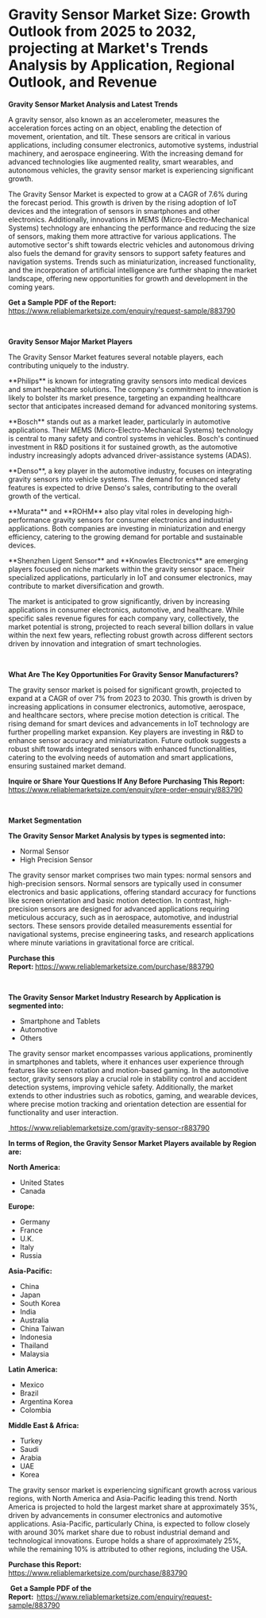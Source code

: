 <p><h1>Gravity Sensor Market Size: Growth Outlook from 2025 to 2032, projecting at Market's Trends Analysis by Application, Regional Outlook, and Revenue</h1></p><p><strong>Gravity Sensor Market Analysis and Latest Trends</strong></p>
<p><p>A gravity sensor, also known as an accelerometer, measures the acceleration forces acting on an object, enabling the detection of movement, orientation, and tilt. These sensors are critical in various applications, including consumer electronics, automotive systems, industrial machinery, and aerospace engineering. With the increasing demand for advanced technologies like augmented reality, smart wearables, and autonomous vehicles, the gravity sensor market is experiencing significant growth.</p><p>The Gravity Sensor Market is expected to grow at a CAGR of 7.6% during the forecast period. This growth is driven by the rising adoption of IoT devices and the integration of sensors in smartphones and other electronics. Additionally, innovations in MEMS (Micro-Electro-Mechanical Systems) technology are enhancing the performance and reducing the size of sensors, making them more attractive for various applications. The automotive sector's shift towards electric vehicles and autonomous driving also fuels the demand for gravity sensors to support safety features and navigation systems. Trends such as miniaturization, increased functionality, and the incorporation of artificial intelligence are further shaping the market landscape, offering new opportunities for growth and development in the coming years.</p></p>
<p><strong>Get a Sample PDF of the Report:&nbsp;</strong> <a href="https://www.reliablemarketsize.com/enquiry/request-sample/883790?utm_campaign=3532&utm_medium=2&utm_source=Github&utm_content=ia&utm_term=15042025&utm_id=gravity-sensor">https://www.reliablemarketsize.com/enquiry/request-sample/883790</a></p>
<p>&nbsp;</p>
<p><strong>Gravity Sensor Major Market Players</strong></p>
<p><p>The Gravity Sensor Market features several notable players, each contributing uniquely to the industry. </p><p>**Philips** is known for integrating gravity sensors into medical devices and smart healthcare solutions. The company's commitment to innovation is likely to bolster its market presence, targeting an expanding healthcare sector that anticipates increased demand for advanced monitoring systems.</p><p>**Bosch** stands out as a market leader, particularly in automotive applications. Their MEMS (Micro-Electro-Mechanical Systems) technology is central to many safety and control systems in vehicles. Bosch's continued investment in R&D positions it for sustained growth, as the automotive industry increasingly adopts advanced driver-assistance systems (ADAS).</p><p>**Denso**, a key player in the automotive industry, focuses on integrating gravity sensors into vehicle systems. The demand for enhanced safety features is expected to drive Denso's sales, contributing to the overall growth of the vertical.</p><p>**Murata** and **ROHM** also play vital roles in developing high-performance gravity sensors for consumer electronics and industrial applications. Both companies are investing in miniaturization and energy efficiency, catering to the growing demand for portable and sustainable devices.</p><p>**Shenzhen Ligent Sensor** and **Knowles Electronics** are emerging players focused on niche markets within the gravity sensor space. Their specialized applications, particularly in IoT and consumer electronics, may contribute to market diversification and growth.</p><p>The market is anticipated to grow significantly, driven by increasing applications in consumer electronics, automotive, and healthcare. While specific sales revenue figures for each company vary, collectively, the market potential is strong, projected to reach several billion dollars in value within the next few years, reflecting robust growth across different sectors driven by innovation and integration of smart technologies.</p></p>
<p>&nbsp;</p>
<p><strong>What Are The Key Opportunities For Gravity Sensor Manufacturers?</strong></p>
<p><p>The gravity sensor market is poised for significant growth, projected to expand at a CAGR of over 7% from 2023 to 2030. This growth is driven by increasing applications in consumer electronics, automotive, aerospace, and healthcare sectors, where precise motion detection is critical. The rising demand for smart devices and advancements in IoT technology are further propelling market expansion. Key players are investing in R&D to enhance sensor accuracy and miniaturization. Future outlook suggests a robust shift towards integrated sensors with enhanced functionalities, catering to the evolving needs of automation and smart applications, ensuring sustained market demand.</p></p>
<p><strong>Inquire or Share Your Questions If Any Before Purchasing This Report:</strong> <a href="https://www.reliablemarketsize.com/enquiry/pre-order-enquiry/883790?utm_campaign=3532&utm_medium=2&utm_source=Github&utm_content=ia&utm_term=15042025&utm_id=gravity-sensor">https://www.reliablemarketsize.com/enquiry/pre-order-enquiry/883790</a></p>
<p>&nbsp;</p>
<p><strong>Market Segmentation</strong></p>
<p><strong>The Gravity Sensor Market Analysis by types is segmented into:</strong></p>
<p><ul><li>Normal Sensor</li><li>High Precision Sensor</li></ul></p>
<p><p>The gravity sensor market comprises two main types: normal sensors and high-precision sensors. Normal sensors are typically used in consumer electronics and basic applications, offering standard accuracy for functions like screen orientation and basic motion detection. In contrast, high-precision sensors are designed for advanced applications requiring meticulous accuracy, such as in aerospace, automotive, and industrial sectors. These sensors provide detailed measurements essential for navigational systems, precise engineering tasks, and research applications where minute variations in gravitational force are critical.</p></p>
<p><strong>Purchase this Report:&nbsp;</strong><a href="https://www.reliablemarketsize.com/purchase/883790?utm_campaign=3532&utm_medium=2&utm_source=Github&utm_content=ia&utm_term=15042025&utm_id=gravity-sensor">https://www.reliablemarketsize.com/purchase/883790</a></p>
<p>&nbsp;</p>
<p><strong>The Gravity Sensor Market Industry Research by Application is segmented into:</strong></p>
<p><ul><li>Smartphone and Tablets</li><li>Automotive</li><li>Others</li></ul></p>
<p><p>The gravity sensor market encompasses various applications, prominently in smartphones and tablets, where it enhances user experience through features like screen rotation and motion-based gaming. In the automotive sector, gravity sensors play a crucial role in stability control and accident detection systems, improving vehicle safety. Additionally, the market extends to other industries such as robotics, gaming, and wearable devices, where precise motion tracking and orientation detection are essential for functionality and user interaction.</p></p>
<p><a href="https://www.reliablemarketsize.com/gravity-sensor-r883790?utm_campaign=3532&utm_medium=2&utm_source=Github&utm_content=ia&utm_term=15042025&utm_id=gravity-sensor">&nbsp;https://www.reliablemarketsize.com/gravity-sensor-r883790</a></p>
<p><strong>In terms of Region, the Gravity Sensor Market Players available by Region are:</strong></p>
<p>
    <p> <strong> North America: </strong>
        <ul>
            <li>United States</li>
            <li>Canada</li>
        </ul>
        </p> 
    <p> <strong> Europe: </strong>
        <ul>
            <li>Germany</li>
            <li>France</li>
            <li>U.K.</li>
            <li>Italy</li>
            <li>Russia</li>
        </ul>
        </p> 
    <p> <strong> Asia-Pacific: </strong>
        <ul>
            <li>China</li>
            <li>Japan</li>
            <li>South Korea</li>
            <li>India</li>
            <li>Australia</li>
            <li>China Taiwan</li>
            <li>Indonesia</li>
            <li>Thailand</li>
            <li>Malaysia</li>
        </ul>
        </p> 
    <p> <strong> Latin America: </strong>
        <ul>
            <li>Mexico</li>
            <li>Brazil</li>
            <li>Argentina Korea</li>
            <li>Colombia</li>
        </ul>
        </p> 
    <p> <strong> Middle East & Africa: </strong>
        <ul>
            <li>Turkey</li>
            <li>Saudi</li>
            <li>Arabia</li>
            <li>UAE</li>
            <li>Korea</li>
        </ul>
    </p>
    </p>
<p><p>The gravity sensor market is experiencing significant growth across various regions, with North America and Asia-Pacific leading this trend. North America is projected to hold the largest market share at approximately 35%, driven by advancements in consumer electronics and automotive applications. Asia-Pacific, particularly China, is expected to follow closely with around 30% market share due to robust industrial demand and technological innovations. Europe holds a share of approximately 25%, while the remaining 10% is attributed to other regions, including the USA.</p></p>
<p><strong>Purchase this Report: </strong><a href="https://www.reliablemarketsize.com/purchase/883790?utm_campaign=3532&utm_medium=2&utm_source=Github&utm_content=ia&utm_term=15042025&utm_id=gravity-sensor">https://www.reliablemarketsize.com/purchase/883790</a></p>
<p>&nbsp;<strong>Get a Sample PDF of the Report:&nbsp;&nbsp;</strong><a href="https://www.reliablemarketsize.com/enquiry/request-sample/883790?utm_campaign=3532&utm_medium=2&utm_source=Github&utm_content=ia&utm_term=15042025&utm_id=gravity-sensor">https://www.reliablemarketsize.com/enquiry/request-sample/883790</a></p>
<p><strong></strong></p>
<p><p></p><p></p><p></p></p>